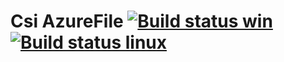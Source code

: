 # Csi AzureFile  [![Build status win](https://ci.appveyor.com/api/projects/status/adla96gowh5o3cw9?svg=true)](https://ci.appveyor.com/project/karataliu/csi-azurefile) [![Build status linux](https://api.travis-ci.org/karataliu/csi-azurefile.svg?branch=ci)](https://travis-ci.org/karataliu/csi-azurefile)

